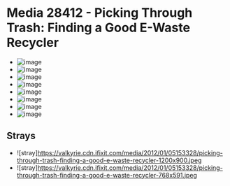 # Media 28412 - Picking Through Trash: Finding a Good E-Waste Recycler

- ![image](https://valkyrie.cdn.ifixit.com/media/2012/01/05153328/picking-through-trash-finding-a-good-e-waste-recycler.jpeg)
- ![image](https://valkyrie.cdn.ifixit.com/media/2012/01/05153328/picking-through-trash-finding-a-good-e-waste-recycler-150x150.jpeg)
- ![image](https://valkyrie.cdn.ifixit.com/media/2012/01/05153328/picking-through-trash-finding-a-good-e-waste-recycler-300x200.jpeg)
- ![image](https://valkyrie.cdn.ifixit.com/media/2012/01/05153328/picking-through-trash-finding-a-good-e-waste-recycler-600x400.jpeg)
- ![image](https://valkyrie.cdn.ifixit.com/media/2012/01/05153328/picking-through-trash-finding-a-good-e-waste-recycler-1200x800.jpeg)
- ![image](https://valkyrie.cdn.ifixit.com/media/2012/01/05153328/picking-through-trash-finding-a-good-e-waste-recycler-768x512.jpeg)
- ![image](https://valkyrie.cdn.ifixit.com/media/2012/01/05153328/picking-through-trash-finding-a-good-e-waste-recycler-324x216.jpeg)
- ![image](https://valkyrie.cdn.ifixit.com/media/2012/01/05153328/picking-through-trash-finding-a-good-e-waste-recycler-450x300.jpeg)

## Strays
- ![stray]https://valkyrie.cdn.ifixit.com/media/2012/01/05153328/picking-through-trash-finding-a-good-e-waste-recycler-1200x900.jpeg
- ![stray]https://valkyrie.cdn.ifixit.com/media/2012/01/05153328/picking-through-trash-finding-a-good-e-waste-recycler-768x591.jpeg